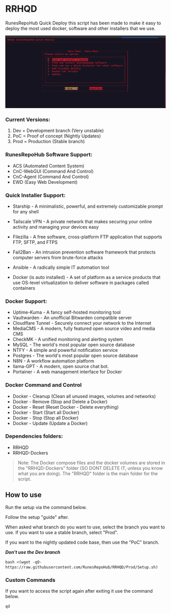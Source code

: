 # RRHQD
RunesRepoHub Quick Deploy this script has been made to make it easy to deploy the most used docker, software and other installers that we use.

![Alt text](Main-Menu.png)

### Current Versions:

1. Dev = Development branch (Very unstable)
2. PoC = Proof of concept (Nightly Updates)
3. Prod = Production (Stable branch)

### RunesRepoHub Software Support:

* ACS (Automated Content System)
* CnC-WebGUI (Command And Control)
* CnC-Agent (Command And Control)
* EWD (Easy Web Development)

### Quick Installer Support:

* Starship - A minimalistic, powerful, and extremely customizable prompt for any shell
* Tailscale VPN - A private network that makes securing your online activity and managing your devices easy
* Filezilla - A free software, cross-platform FTP application that supports FTP, SFTP, and FTPS
* Fail2Ban - An intrusion prevention software framework that protects computer servers from brute-force attacks
* Ansible - A radically simple IT automation tool

* Docker (is auto installed) - A set of platform as a service products that use OS-level virtualization to deliver software in packages called containers

### Docker Support:

- Uptime-Kuma - A fancy self-hosted monitoring tool
- Vaultwarden - An unofficial Bitwarden compatible server
- Cloudflare Tunnel - Securely connect your network to the Internet
- MediaCMS - A modern, fully featured open source video and media CMS
- CheckMK - A unified monitoring and alerting system
- MySQL - The world's most popular open source database
- NTFY - A simple and powerful notification service
- Postgres - The world's most popular open source database
- N8N - A workflow automation platform
- llama-GPT - A modern, open source chat bot.
- Portainer - A web management interface for Docker

### Docker Command and Control

- Docker - Cleanup (Clean all unused images, volumes and networks)
- Docker - Remove (Stop and Delete a Docker)
- Docker - Reset (Reset Docker - Delete everything)
- Docker - Start (Start all Docker)
- Docker - Stop (Stop all Docker)
- Docker - Update (Update a Docker)


### Dependencies folders:

* RRHQD
* RRHQD-Dockers

> Note: The Docker compose files and the docker volumes are stored in the "RRHQD-Dockers" folder (SO DONT DELETE IT, unless you know what you are doing). The "RRHQD" folder is the main folder for the script.

## How to use

Run the setup via the command below.

Follow the setup "guide" after.

When asked what branch do you want to use, select the branch you want to use. If you want to use a stable branch, select "Prod".

If you want to the nightly updated code base, then use the "PoC" branch.

***Don't use the Dev branch***

```
bash <(wget -qO- https://raw.githubusercontent.com/RunesRepoHub/RRHQD/Prod/Setup.sh)
```

### Custom Commands 

If you want to access the script again after exiting it use the command below.

```
qd
```
